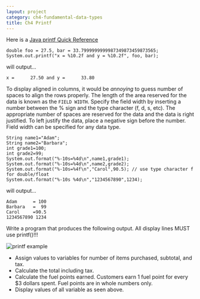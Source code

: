 ```yaml
---
layout: project
category: ch4-fundamental-data-types
title: Ch4 Printf
---
```


Here is a [Java printf Quick Reference](https://www.cs.colostate.edu/~cs160/.Summer16/resources/Java_printf_method_quick_reference.pdf)

```
double foo = 27.5, bar = 33.7999999999987349873459873565;
System.out.printf("x = %10.2f and y = %10.2f", foo, bar);
```
will output...
```
x =      27.50 and y =      33.80
```
To display aligned in columns, it would be *annoying* to guess number of spaces to align the rows properly. The length of the area reserved for the data is known as the ```FIELD WIDTH```. Specify the field width by inserting a number between the % sign and the type character (f, d, s, etc). The appropriate number of spaces are reserved for the data and the data is right justified. To left justify the data, place a negative sign before the number. Field width can be specified for any data type.
```
String name1="Adam";
String name2="Barbara";
int grade1=100;
int grade2=99;
System.out.format("%-10s=%4d\n",name1,grade1);
System.out.format("%-10s=%4d\n",name2,grade2);
System.out.format("%-10s=%4f\n","Carol",90.5); // use type character f for double/float
System.out.format("%-10s %4d\n","1234567890",1234);
```
will output...
```
Adam      = 100
Barbara   =  99
Carol     =90.5
1234567890 1234
```


Write a program that produces the following output. All display lines MUST use printf()!!!

![printf example](/apcsa\ch4fundamentaldatatypes\printfexample.png)

  - Assign values to variables for number of items purchased, subtotal, and tax.
  - Calculate the total including tax.
  - Calculate the fuel points earned. Customers earn 1 fuel point for every $3 dollars spent. Fuel points are in whole numbers only.
  - Display values of all variable as seen above.
